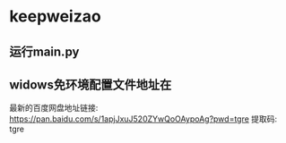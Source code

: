 # keepweizao
## 运行main.py
## widows免环境配置文件地址在

最新的百度网盘地址链接: https://pan.baidu.com/s/1apjJxuJ520ZYwQoOAypoAg?pwd=tgre 提取码: tgre
